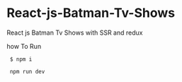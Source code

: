 # React-js-Batman-Tv-Shows
React js Batman Tv Shows with SSR and redux

how To Run
   	
	 $ npm i 

	 npm run dev 


